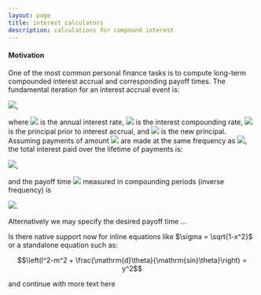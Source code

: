 ```yaml
---
layout: page
title: interest_calculators
description: calculations for compound interest
---
```


#### Motivation

One of the most common personal finance tasks is to compute long-term compounded interest accrual and corresponding payoff times. The fundamental iteration for an interest accrual event is:

<img src="https://render.githubusercontent.com/render/math?math=P`=P(1+r/r_c)">,

where <img src="https://render.githubusercontent.com/render/math?math=r"> is the annual interest rate, <img src="https://render.githubusercontent.com/render/math?math=r_c"> is the interest compounding rate, <img src="https://render.githubusercontent.com/render/math?math=P"> is the principal prior to interest accrual, and <img src="https://render.githubusercontent.com/render/math?math=P`"> is the new principal.  Assuming payments of amount <img src="https://render.githubusercontent.com/render/math?math=x"> are made at the same frequency as <img src="https://render.githubusercontent.com/render/math?math=r_c">, the total interest paid over the lifetime of payments is: 

<img src="https://render.githubusercontent.com/render/math?math=Q=x\left(1+K+\frac{1-R^{1+K}}{1-R}\right)-P(1-R^K)">,

and the payoff time <img src="https://render.githubusercontent.com/render/math?math=K"> measured in compounding periods (inverse frequency) is

<img src="https://render.githubusercontent.com/render/math?math=K=-ln(1+\frac{P}{x}\left(1-R\right))/ln(R)">.

Alternatively we may specify the desired payoff time ... 

Is there native support now for inline equations like $`\sigma = \sqrt{1-x^2}`$ or a standalone equation such as: 

$$\left(l^2-m^2 + \frac{\mathrm{d}\theta}{\mathrm{sin}\theta}\right) = y^2$$

and continue with more text here



